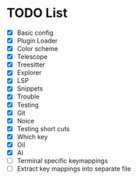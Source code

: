 # TODO List

- [x] Basic config
- [x] Plugin Loader
- [x] Color scheme
- [x] Telescope
- [x] Treesitter
- [x] Explorer
- [x] LSP
- [x] Snippets
- [x] Trouble
- [x] Testing
- [x] Git
- [x] Noice
- [x] Testing short cuts
- [x] Which key
- [x] Oil
- [x] AI
- [ ] Terminal specific keymappings
- [ ] Extract key mappings into separate file

